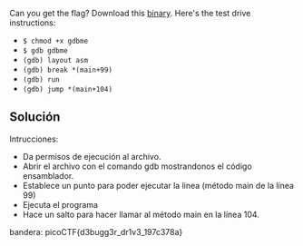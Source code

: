 Can you get the flag? Download this [binary](https://artifacts.picoctf.net/c/115/gdbme). Here's the test drive instructions:

-   `$ chmod +x gdbme`
-   `$ gdb gdbme`
-   `(gdb) layout asm`
-   `(gdb) break *(main+99)`
-   `(gdb) run`
-   `(gdb) jump *(main+104)`

## Solución

Intrucciones:
- Da permisos de ejecución al archivo.
- Abrir el archivo con el comando gdb mostrandonos el código ensamblador.
- Establece un punto para poder ejecutar la linea (método main de la línea 99)
- Ejecuta el programa
- Hace un salto para hacer llamar al método main en la línea 104.

bandera:
picoCTF{d3bugg3r_dr1v3_197c378a}